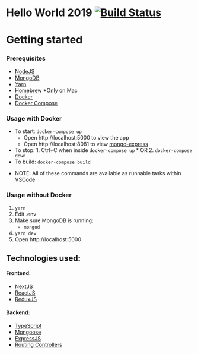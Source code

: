 # Hello World 2019 [![Build Status](https://travis-ci.com/ashwinGokhale/HelloWorld2019.svg?branch=master)](https://travis-ci.com/ashwinGokhale/HelloWorld2019)

# Getting started

### Prerequisites

-   [NodeJS](https://nodejs.org/en/)
-   [MongoDB](https://docs.mongodb.com/manual/installation/)
-   [Yarn](https://yarnpkg.com/en/docs/install)
-   [Homebrew](https://brew.sh/) \*Only on Mac
-   [Docker](https://www.docker.com/)
-   [Docker Compose](https://docs.docker.com/compose/install/)

### Usage with Docker

-   To start: `docker-compose up`
    -   Open http://localhost:5000 to view the app
    -   Open http://localhost:8081 to view [mongo-express](https://github.com/mongo-express/mongo-express)
-   To stop: 1. Ctrl+C when inside `docker-compose up` \* OR 2. `docker-compose down`
-   To build: `docker-compose build`
* NOTE: All of these commands are available as runnable tasks within VSCode

### Usage without Docker

1. `yarn`
2. Edit .env
3. Make sure MongoDB is running:
    - `mongod`
4. `yarn dev`
5. Open http://localhost:5000

## Technologies used:

#### Frontend:

-   [NextJS](https://nextjs.org/)
-   [ReactJS](https://reactjs.org/)
-   [ReduxJS](https://redux.js.org/)

#### Backend:

-   [TypeScript](https://www.typescriptlang.org/)
-   [Mongoose](https://mongoosejs.com/)
-   [ExpressJS](https://expressjs.com/)
-   [Routing Controllers](https://github.com/typestack/routing-controllers)
